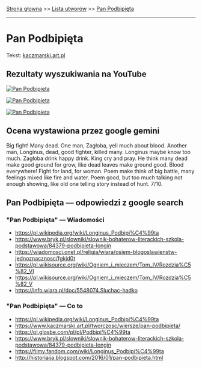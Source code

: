 [Strona głowna](../index.md) >> [Lista utworów](../list.md) >> [Pan Podbipięta](400.md)

---

# Pan Podbipięta

Tekst: [kaczmarski.art.pl](https://www.kaczmarski.art.pl/tworczosc/wiersze/pan-podbipieta/)

## Rezultaty wyszukiwania na YouTube

[![Pan Podbipięta](http://img.youtube.com/vi/cYZ8cHAKYqo/0.jpg)](https://www.youtube.com/watch?v=cYZ8cHAKYqo "JACEK KACZMARSKI -  Pan Podbipięta - YouTube")

[![Pan Podbipięta](http://img.youtube.com/vi/-1t4Dz0vQjo/0.jpg)](https://www.youtube.com/watch?v=-1t4Dz0vQjo "JACEK KACZMARSKI - Kniazia Jaremy nawrócenie - YouTube")

[![Pan Podbipięta](http://img.youtube.com/vi/hYrq5fcnr00/0.jpg)](https://www.youtube.com/watch?v=hYrq5fcnr00 "Pan Podbipięta - YouTube")

## Ocena wystawiona przez google gemini

Big fight! Many dead. One man, Zagłoba, yell much about blood. Another man, Longinus, dead, good fighter, killed many. Longinus maybe know too much. Zagłoba drink happy drink. King cry and pray. He think many dead make good ground for grow, like dead leaves make ground good. Blood everywhere! Fight for land, for woman. Poem make think of big battle, many feelings mixed like fire and water. Poem good, but too much talking not enough showing, like old one telling story instead of hunt. 7/10.


## Pan Podbipięta — odpowiedzi z google search

### "Pan Podbipięta" — Wiadomości

 - <https://pl.wikipedia.org/wiki/Longinus_Podbipi%C4%99ta>
 - <https://www.bryk.pl/slowniki/slownik-bohaterow-literackich-szkola-podstawowa/84379-podbipieta-longin>
 - <https://wiadomosci.onet.pl/religia/wiara/osiem-blogoslawienstw-jednoznacznosc/fgkjd0t>
 - <https://pl.wikisource.org/wiki/Ogniem_i_mieczem/Tom_IV/Rozdzia%C5%82_VI>
 - <https://pl.wikisource.org/wiki/Ogniem_i_mieczem/Tom_IV/Rozdzia%C5%82_V>
 - <https://info.wiara.pl/doc/5548074.Sluchac-hadko>

### "Pan Podbipięta" — Co to

 - <https://pl.wikipedia.org/wiki/Longinus_Podbipi%C4%99ta>
 - <https://www.kaczmarski.art.pl/tworczosc/wiersze/pan-podbipieta/>
 - <https://pl.glosbe.com/pl/pl/Podbipi%C4%99ta>
 - <https://www.bryk.pl/slowniki/slownik-bohaterow-literackich-szkola-podstawowa/84379-podbipieta-longin>
 - <https://filmy.fandom.com/wiki/Longinus_Podbipi%C4%99ta>
 - <http://historiaija.blogspot.com/2016/01/pan-podbipieta.html>

